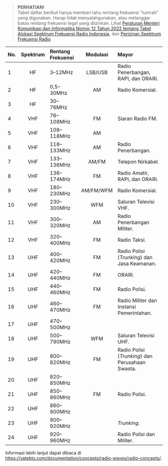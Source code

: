 > **PERHATIAN!**  
> Tabel daftar berikut hanya memberi tahu rentang frekuensi "lumrah" yang digunakan.
> Harap tidak menyalahgunakan, atau melanggar batas rentang frekuensi legal yang diizinkan.
> Lihat [Peraturan Menteri Komunikasi dan Informatika Nomor 12 Tahun 2022 tentang Tabel Alokasi Spektrum Frekuensi Radio Indonesia](https://jdih.kominfo.go.id/produk_hukum/view/id/834/t/peraturan+menteri+komunikasi+dan+informatika+nomor+12+tahun+2022), dan [Perizinan Spektrum Frekuensi Radio](https://www.kominfo.go.id/index.php/content/detail/3345/Perizinan%20Spektrum%20Frekuensi%20Radio/0/layanan_kominfo).

| No. | Spektrum | Rentang Frekuensi | Modulasi | Mayor |
|:---|:---:|:---|:---:|:---|
| 1 | HF | 3–12MHz | LSB/USB | Radio Penerbangan, RAPI, dan ORARI. |
| 2 | HF | 0,5–30MHz | AM | Radio Komersial. |
| 3 | HF | 30–76MHz | | |
| 4 | VHF | 76–108MHz | FM | Siaran Radio FM. |
| 5 | VHF | 108–118MHz | AM | |
| 6 | VHF | 118–133MHz | AM | Radio Penerbangan. |
| 7 | VHF | 133–136MHz | AM/FM | Telepon Nirkabel. |
| 8 | VHF | 136–174MHz | FM | Radio Amatir, RAPI, dan ORARI. |
| 9 | VHF | 180–230MHz | AM/FM/WFM | Radio Komersial. |
| 10 | VHF | 230–300MHz | WFM | Saluran Televisi VHF. |
| 11 | VHF | 300–320MHz | AM | Radio Penerbangan Militer. |
| 12 | VHF | 320–400MHz | FM | Radio Taksi. |
| 13 | UHF | 400–420MHz | FM | Radio Polisi (*Trunking*) dan Jasa Keamanan. |
| 14 | UHF | 420–440MHz | FM | ORARI. |
| 15 | UHF | 440–460MHz | FM | Radio Polisi. |
| 16 | UHF | 460–470MHz | FM | Radio Militer dan Instansi Pemerintahan. |
| 17 | UHF | 470–500MHz | | |
| 18 | UHF | 500–790MHz | WFM | Saluran Televisi UHF. |
| 19 | UHF | 800–820MHz | FM | Radio Polisi (*Trunking*) dan Perusahaan Swasta. |
| 20 | UHF | 820–850MHz | | |
| 21 | UHF | 850–860MHz | FM | Radio Polisi. |
| 22 | UHF | 860–900MHz | | |
| 23 | UHF | 900–920MHz | | *Trunking*. |
| 24 | UHF | 920–960MHz | | Radio Polisi dan Militer. |

Informasi lebih lanjut dapat dibaca di https://yatebts.com/documentation/concepts/radio-waves/radio-concepts/.
